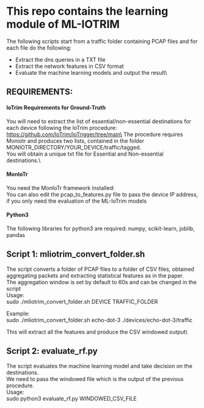 # This repo contains the learning module of ML-IOTRIM
The following scripts start from a traffic folder containing PCAP files and for each file do the following:
* Extract the dns queries in a TXT file
* Extract the network features in CSV format
* Evaluate the machine learning models and output the result\
## REQUIREMENTS:
#### IoTrim Requirements for Ground-Truth
You will need to extract the list of essential/non-essential destinations for each device following the IoTrim procedure: https://github.com/IoTrim/IoTrigger/tree/main\
The procedure requires Moniotr and produces two lists, contained in the folder MONIOTR_DIRECTORY/YOUR_DEVICE/traffic/tagged.\
You will obtain a unique txt file for Essential and Non-essential destinations.\
#### MonIoTr
You need the MonIoTr framework installed:\
You can also edit the pcap_to_features.py file to pass the device IP address, if you only need the evaluation of the ML-IoTrim models
#### Python3
The following libraries for python3 are required: numpy, scikit-learn, joblib, pandas


## Script 1: mliotrim_convert_folder.sh
The script converts a folder of PCAP files to a folder of CSV files, obtained aggregating packets and extracting statistical features as in the paper.\
The aggregation window is set by default to 60s and can be changed in the script\
Usage:\
	sudo ./mliotrim_convert_folder.sh DEVICE TRAFFIC_FOLDER

Example: \
	sudo ./mliotrim_convert_folder.sh echo-dot-3 ./devices/echo-dot-3/traffic

This will extract all the features and produce the CSV windowed output\
## Script 2: evaluate_rf.py

The script evaluates the machine learning model and take decision on the destinations.\
We need to pass the windowed file which is the output of the previous procedure.\
Usage:\
	sudo python3 evaluate_rf.py WINDOWED_CSV_FILE
